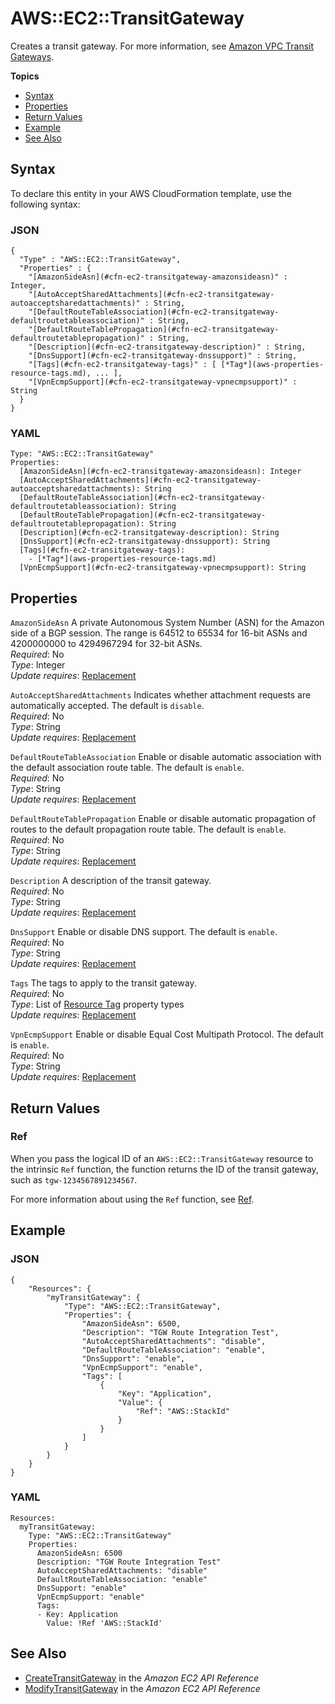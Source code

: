 # AWS::EC2::TransitGateway<a name="aws-resource-ec2-transitgateway"></a>

Creates a transit gateway\. For more information, see [Amazon VPC Transit Gateways](https://docs.aws.amazon.com/vpc/latest/tgw/)\.

**Topics**
+ [Syntax](#aws-resource-ec2-transitgateway-syntax)
+ [Properties](#aws-resource-ec2-transitgateway-properties)
+ [Return Values](#aws-resource-ec2-transitgateway-returnvalues)
+ [Example](#aws-resource-ec2-transitgateway-examples)
+ [See Also](#aws-resource-ec2-transitgateway-seealso)

## Syntax<a name="aws-resource-ec2-transitgateway-syntax"></a>

To declare this entity in your AWS CloudFormation template, use the following syntax:

### JSON<a name="aws-resource-ec2-transitgateway-syntax.json"></a>

```
{
  "Type" : "AWS::EC2::TransitGateway",
  "Properties" : {
    "[AmazonSideAsn](#cfn-ec2-transitgateway-amazonsideasn)" : Integer,
    "[AutoAcceptSharedAttachments](#cfn-ec2-transitgateway-autoacceptsharedattachments)" : String,
    "[DefaultRouteTableAssociation](#cfn-ec2-transitgateway-defaultroutetableassociation)" : String,
    "[DefaultRouteTablePropagation](#cfn-ec2-transitgateway-defaultroutetablepropagation)" : String,
    "[Description](#cfn-ec2-transitgateway-description)" : String,
    "[DnsSupport](#cfn-ec2-transitgateway-dnssupport)" : String,
    "[Tags](#cfn-ec2-transitgateway-tags)" : [ [*Tag*](aws-properties-resource-tags.md), ... ],
    "[VpnEcmpSupport](#cfn-ec2-transitgateway-vpnecmpsupport)" : String
  }
}
```

### YAML<a name="aws-resource-ec2-transitgateway-syntax.yaml"></a>

```
Type: "AWS::EC2::TransitGateway"
Properties:
  [AmazonSideAsn](#cfn-ec2-transitgateway-amazonsideasn): Integer
  [AutoAcceptSharedAttachments](#cfn-ec2-transitgateway-autoacceptsharedattachments): String
  [DefaultRouteTableAssociation](#cfn-ec2-transitgateway-defaultroutetableassociation): String
  [DefaultRouteTablePropagation](#cfn-ec2-transitgateway-defaultroutetablepropagation): String
  [Description](#cfn-ec2-transitgateway-description): String
  [DnsSupport](#cfn-ec2-transitgateway-dnssupport): String
  [Tags](#cfn-ec2-transitgateway-tags): 
    - [*Tag*](aws-properties-resource-tags.md)
  [VpnEcmpSupport](#cfn-ec2-transitgateway-vpnecmpsupport): String
```

## Properties<a name="aws-resource-ec2-transitgateway-properties"></a>

`AmazonSideAsn`  <a name="cfn-ec2-transitgateway-amazonsideasn"></a>
A private Autonomous System Number \(ASN\) for the Amazon side of a BGP session\. The range is 64512 to 65534 for 16\-bit ASNs and 4200000000 to 4294967294 for 32\-bit ASNs\.  
 *Required*: No  
 *Type*: Integer  
 *Update requires*: [Replacement](using-cfn-updating-stacks-update-behaviors.md#update-replacement) 

`AutoAcceptSharedAttachments`  <a name="cfn-ec2-transitgateway-autoacceptsharedattachments"></a>
Indicates whether attachment requests are automatically accepted\. The default is `disable`\.  
 *Required*: No  
 *Type*: String  
 *Update requires*: [Replacement](using-cfn-updating-stacks-update-behaviors.md#update-replacement) 

`DefaultRouteTableAssociation`  <a name="cfn-ec2-transitgateway-defaultroutetableassociation"></a>
Enable or disable automatic association with the default association route table\. The default is `enable`\.  
 *Required*: No  
 *Type*: String  
 *Update requires*: [Replacement](using-cfn-updating-stacks-update-behaviors.md#update-replacement) 

`DefaultRouteTablePropagation`  <a name="cfn-ec2-transitgateway-defaultroutetablepropagation"></a>
Enable or disable automatic propagation of routes to the default propagation route table\. The default is `enable`\.  
 *Required*: No  
 *Type*: String  
 *Update requires*: [Replacement](using-cfn-updating-stacks-update-behaviors.md#update-replacement) 

`Description`  <a name="cfn-ec2-transitgateway-description"></a>
A description of the transit gateway\.  
 *Required*: No  
 *Type*: String  
 *Update requires*: [Replacement](using-cfn-updating-stacks-update-behaviors.md#update-replacement) 

`DnsSupport`  <a name="cfn-ec2-transitgateway-dnssupport"></a>
Enable or disable DNS support\. The default is `enable`\.  
 *Required*: No  
 *Type*: String  
 *Update requires*: [Replacement](using-cfn-updating-stacks-update-behaviors.md#update-replacement) 

`Tags`  <a name="cfn-ec2-transitgateway-tags"></a>
The tags to apply to the transit gateway\.  
 *Required*: No  
 *Type*: List of [Resource Tag](aws-properties-resource-tags.md) property types  
 *Update requires*: [Replacement](using-cfn-updating-stacks-update-behaviors.md#update-replacement) 

`VpnEcmpSupport`  <a name="cfn-ec2-transitgateway-vpnecmpsupport"></a>
Enable or disable Equal Cost Multipath Protocol\. The default is `enable`\.  
 *Required*: No  
 *Type*: String  
 *Update requires*: [Replacement](using-cfn-updating-stacks-update-behaviors.md#update-replacement) 

## Return Values<a name="aws-resource-ec2-transitgateway-returnvalues"></a>

### Ref<a name="aws-resource-ec2-transitgateway-ref"></a>

When you pass the logical ID of an `AWS::EC2::TransitGateway` resource to the intrinsic `Ref` function, the function returns the ID of the transit gateway, such as `tgw-1234567891234567`\.

For more information about using the `Ref` function, see [Ref](intrinsic-function-reference-ref.md)\.

## Example<a name="aws-resource-ec2-transitgateway-examples"></a>

### JSON<a name="aws-resource-ec2-transitgateway-example1.json"></a>

```
{
    "Resources": {
        "myTransitGateway": {
            "Type": "AWS::EC2::TransitGateway",
            "Properties": {
                "AmazonSideAsn": 6500,
                "Description": "TGW Route Integration Test",
                "AutoAcceptSharedAttachments": "disable",
                "DefaultRouteTableAssociation": "enable",
                "DnsSupport": "enable",
                "VpnEcmpSupport": "enable",
                "Tags": [
                    {
                        "Key": "Application",
                        "Value": {
                            "Ref": "AWS::StackId"
                        }
                    }
                ]
            }
        }
    }
}
```

### YAML<a name="aws-resource-ec2-transitgateway-example1.yaml"></a>

```
Resources:
  myTransitGateway:
    Type: "AWS::EC2::TransitGateway"
    Properties:
      AmazonSideAsn: 6500
      Description: "TGW Route Integration Test"
      AutoAcceptSharedAttachments: "disable"
      DefaultRouteTableAssociation: "enable"
      DnsSupport: "enable"
      VpnEcmpSupport: "enable"
      Tags:
      - Key: Application
        Value: !Ref 'AWS::StackId'
```

## See Also<a name="aws-resource-ec2-transitgateway-seealso"></a>
+ [CreateTransitGateway](https://docs.aws.amazon.com/AWSEC2/latest/APIReference/API_CreateTransitGateway.html) in the *Amazon EC2 API Reference*
+ [ModifyTransitGateway](https://docs.aws.amazon.com/AWSEC2/latest/APIReference/API_ModifyTransitGateway.html) in the *Amazon EC2 API Reference*
